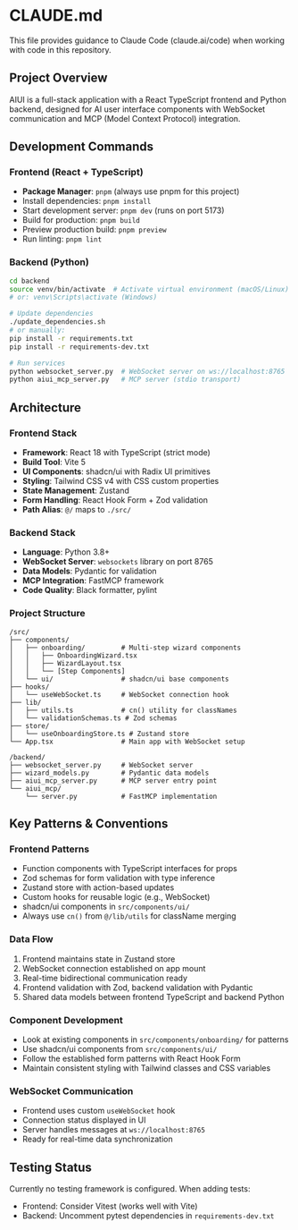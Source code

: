 # CLAUDE.md

This file provides guidance to Claude Code (claude.ai/code) when working with code in this repository.

## Project Overview

AIUI is a full-stack application with a React TypeScript frontend and Python backend, designed for AI user interface components with WebSocket communication and MCP (Model Context Protocol) integration.

## Development Commands

### Frontend (React + TypeScript)
- **Package Manager**: `pnpm` (always use pnpm for this project)
- Install dependencies: `pnpm install`
- Start development server: `pnpm dev` (runs on port 5173)
- Build for production: `pnpm build`
- Preview production build: `pnpm preview`
- Run linting: `pnpm lint`

### Backend (Python)
```bash
cd backend
source venv/bin/activate  # Activate virtual environment (macOS/Linux)
# or: venv\Scripts\activate (Windows)

# Update dependencies
./update_dependencies.sh
# or manually:
pip install -r requirements.txt
pip install -r requirements-dev.txt

# Run services
python websocket_server.py  # WebSocket server on ws://localhost:8765
python aiui_mcp_server.py   # MCP server (stdio transport)
```

## Architecture

### Frontend Stack
- **Framework**: React 18 with TypeScript (strict mode)
- **Build Tool**: Vite 5
- **UI Components**: shadcn/ui with Radix UI primitives
- **Styling**: Tailwind CSS v4 with CSS custom properties
- **State Management**: Zustand
- **Form Handling**: React Hook Form + Zod validation
- **Path Alias**: `@/` maps to `./src/`

### Backend Stack
- **Language**: Python 3.8+
- **WebSocket Server**: `websockets` library on port 8765
- **Data Models**: Pydantic for validation
- **MCP Integration**: FastMCP framework
- **Code Quality**: Black formatter, pylint

### Project Structure
```
/src/
├── components/
│   ├── onboarding/         # Multi-step wizard components
│   │   ├── OnboardingWizard.tsx
│   │   ├── WizardLayout.tsx
│   │   └── [Step Components]
│   └── ui/                 # shadcn/ui base components
├── hooks/
│   └── useWebSocket.ts     # WebSocket connection hook
├── lib/
│   ├── utils.ts            # cn() utility for classNames
│   └── validationSchemas.ts # Zod schemas
├── store/
│   └── useOnboardingStore.ts # Zustand store
└── App.tsx                 # Main app with WebSocket setup

/backend/
├── websocket_server.py     # WebSocket server
├── wizard_models.py        # Pydantic data models
├── aiui_mcp_server.py      # MCP server entry point
└── aiui_mcp/
    └── server.py           # FastMCP implementation
```

## Key Patterns & Conventions

### Frontend Patterns
- Function components with TypeScript interfaces for props
- Zod schemas for form validation with type inference
- Zustand store with action-based updates
- Custom hooks for reusable logic (e.g., WebSocket)
- shadcn/ui components in `src/components/ui/`
- Always use `cn()` from `@/lib/utils` for className merging

### Data Flow
1. Frontend maintains state in Zustand store
2. WebSocket connection established on app mount
3. Real-time bidirectional communication ready
4. Frontend validation with Zod, backend validation with Pydantic
5. Shared data models between frontend TypeScript and backend Python

### Component Development
- Look at existing components in `src/components/onboarding/` for patterns
- Use shadcn/ui components from `src/components/ui/`
- Follow the established form patterns with React Hook Form
- Maintain consistent styling with Tailwind classes and CSS variables

### WebSocket Communication
- Frontend uses custom `useWebSocket` hook
- Connection status displayed in UI
- Server handles messages at `ws://localhost:8765`
- Ready for real-time data synchronization

## Testing Status
Currently no testing framework is configured. When adding tests:
- Frontend: Consider Vitest (works well with Vite)
- Backend: Uncomment pytest dependencies in `requirements-dev.txt`